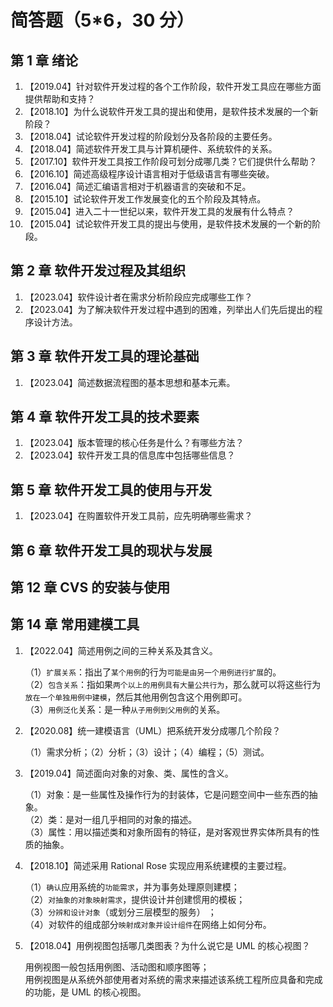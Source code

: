 # 简答题（5\*6，30 分）

## 第 1 章 绪论

1. 【2019.04】针对软件开发过程的各个工作阶段，软件开发工具应在哪些方面提供帮助和支持？
2. 【2018.10】为什么说软件开发工具的提出和使用，是软件技术发展的一个新阶段？
3. 【2018.04】试论软件开发过程的阶段划分及各阶段的主要任务。
4. 【2018.04】简述软件开发工具与计算机硬件、系统软件的关系。
5. 【2017.10】软件开发工具按工作阶段可划分成哪几类？它们提供什么帮助？
6. 【2016.10】简述高级程序设计语言相对于低级语言有哪些突破。
7. 【2016.04】简述汇编语言相对于机器语言的突破和不足。
8. 【2015.10】试论软件开发工作发展变化的五个阶段及其特点。
9. 【2015.04】进入二十一世纪以来，软件开发工具的发展有什么特点？
10. 【2015.04】试论软件开发工具的提出与使用，是软件技术发展的一个新的阶段。

## 第 2 章 软件开发过程及其组织

1. 【2023.04】软件设计者在需求分析阶段应完成哪些工作？
2. 【2023.04】为了解决软件开发过程中遇到的困难，列举出人们先后提出的程序设计方法。

## 第 3 章 软件开发工具的理论基础

1. 【2023.04】简述数据流程图的基本思想和基本元素。

## 第 4 章 软件开发工具的技术要素

1. 【2023.04】版本管理的核心任务是什么？有哪些方法？
2. 【2023.04】软件开发工具的信息库中包括哪些信息？

## 第 5 章 软件开发工具的使用与开发

1. 【2023.04】在购置软件开发工具前，应先明确哪些需求？

## 第 6 章 软件开发工具的现状与发展

## 第 12 章 CVS 的安装与使用

## 第 14 章 常用建模工具

1. 【2022.04】简述用例之间的三种关系及其含义。

   （1）`扩展关系`：指出了`某个用例`的行为`可能是由另一个用例进行扩展`的。  
   （2）`包含关系`：指如果`两个以上的用例具有大量公共行为`，那么就可以将这些行为`放在一个单独用例中建模`，然后其他用例包含这个用例即可。  
   （3）`用例泛化`关系：是一种`从子用例到父用例`的关系。

2. 【2020.08】统一建模语言（UML）把系统开发分成哪几个阶段？

   （1）需求分析；（2）分析；（3）设计；（4）编程；（5）测试。

3. 【2019.04】简述面向对象的对象、类、属性的含义。

   （1）对象：是一些属性及操作行为的封装体，它是问题空间中一些东西的抽象。  
   （2）类：是对一组几乎相同的对象的描述。  
   （3）属性：用以描述类和对象所固有的特征，是对客观世界实体所具有的性质的抽象。

4. 【2018.10】简述采用 Rational Rose 实现应用系统建模的主要过程。

   （1）`确认`应用系统的`功能需求`，并为事务处理原则建模；  
   （2）`对抽象的对象映射需求`，提供设计并创建惯用的模板；  
   （3）`分辨和设计对象`（或划分三层模型的服务） ；  
   （4）对软件的组成部分`映射成对象并设计组件`在网络上如何分布。

5. 【2018.04】用例视图包括哪几类图表？为什么说它是 UML 的核心视图？

   用例视图一般包括用例图、活动图和顺序图等；  
   用例视图是从系统外部使用者对系统的需求来描述该系统工程所应具备和完成的功能，是 UML 的核心视图。
